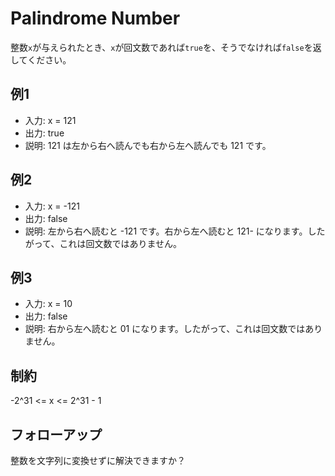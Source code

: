 # Palindrome Number

整数`x`が与えられたとき、`x`が回文数であれば`true`を、そうでなければ`false`を返してください。

## 例1

- 入力: x = 121
- 出力: true
- 説明: 121 は左から右へ読んでも右から左へ読んでも 121 です。

## 例2

- 入力: x = -121
- 出力: false
- 説明: 左から右へ読むと -121 です。右から左へ読むと 121- になります。したがって、これは回文数ではありません。

## 例3

- 入力: x = 10
- 出力: false
- 説明: 右から左へ読むと 01 になります。したがって、これは回文数ではありません。

## 制約

-2^31 <= x <= 2^31 - 1

## フォローアップ

整数を文字列に変換せずに解決できますか？
